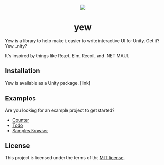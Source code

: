 <p align="center">
  <img src="https://user-images.githubusercontent.com/309808/109713137-af64fd80-7b55-11eb-9844-38d8d51fe9b0.png" />
</p>

<h1 align="center">yew</h1>

Yew is a library to help make it easier to write interactive UI for Unity. Get it? Yew...nity?

It's inspired by things like React, Elm, Recoil, and .NET MAUI.

## Installation

Yew is available as a Unity package. [link]

## Examples

Are you looking for an example project to get started?
 * [Counter](https://github.com/Grumpy-Raven/yew/blob/main/samples/CounterApp.cs)
 * [Todo](https://github.com/Grumpy-Raven/yew/blob/main/samples/TodoApp.cs)
 * [Samples Browser](https://github.com/Grumpy-Raven/yew/blob/main/samples/Examples.cs)

## License

This project is licensed under the terms of the
[MIT license](/LICENSE).
